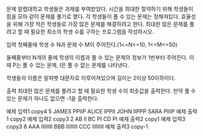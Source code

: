 문제
알랩대학교 학생들은 과제를 부여받았다.
시간을 최대한 절약하기 위해 학생들이 힘을 모아 같이 문제를 풀기로 했다. 각 학생들이 풀 수 있는 문제는 정해져있다.
효율성을 위해 가장 적은 학생들로 가장 많은 문제를 해결하려고 한다.
최대한 많은 문제를 풀려고 할 때 필요한 최소의 학생 수를 구하는 프로그램을 작성하시오.  

입력
첫째줄에 학생 수 N과 문제 수 M이 주어진다.(1<=N<=10, 1<=M<=50)

둘째줄부터 N개의 줄에 학생의 이름과 풀 수 있는 문제의 정보가 1번부터 주어진다. 이때 P는 풀 수 있는 문제, I은 풀 수 없는 문제를 나타낸다.

학생들의 이름은 알파벳 대문자로 이루어져있으며 길이는 2이상 50이하이다.  

출력
최대한 많은 문제를 풀려고 할 때 필요한 학생 수의 최솟값을 출력한다. 만약 풀 수 있는 문제가 하나도 없으면 -1을 출력한다.  

예제 입력1
copy4 5
JAMES PPIIP
ALICE IPPII
JOHN IIPPP
SARA PIIIP
예제 출력1
copy2
예제 입력2
copy3 2
AB II
BC PI
CD PI
예제 출력2
copy1
예제 입력3
copy3 8
AAA IIIIIIII
BBB IIIIIIII
CCC IIIIIIII
예제 출력3
copy-1